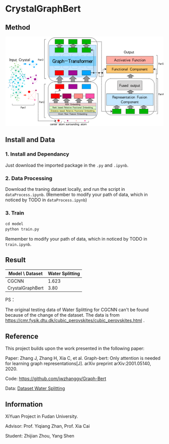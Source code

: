 # CrystalGraphBert

## Method

<img src="./assets/Method.png" alt="Method" style="zoom:50%;" />

## Install and Data

### 1. Install and Dependancy

Just download the imported package in the `.py` and `.ipynb`.

### 2. Data Processing

Download the traning dataset locally, and run the script in `dataProcess.ipynb`. (Remember to modify your path of data, which in noticed by TODO in  `dataProcess.ipynb`)

### 3. Train

```python
cd model
python train.py
```

Remember to modify your path of data, which in noticed by TODO in `train.ipynb`.

## Result

| Model \ Dataset  | Water Splitting |
| ---------------- | --------------- |
| CGCNN            | 1.623           |
| CrystalGraphBert | 3.80            |

PS：

The original testing data of Water Splitting for CGCNN can't be found because of the change of the dataset. The data is from https://cmr.fysik.dtu.dk/cubic_perovskites/cubic_perovskites.html .

## Reference

This project builds upon the work presented in the following paper:

Paper: Zhang J, Zhang H, Xia C, et al. Graph-bert: Only attention is needed for learning graph representations[J]. arXiv preprint arXiv:2001.05140, 2020.

Code: https://github.com/jwzhanggy/Graph-Bert

Data: [Dataset Water Splitting](https://cmr.fysik.dtu.dk/cubic_perovskites/cubic_perovskites.html#abo3-candidates-for-water-splitting)

## Information

XiYuan Project in Fudan University.

Advisor: Prof. Yiqiang Zhan, Prof. Xia Cai

Student: Zhijian Zhou, Yang Shen
